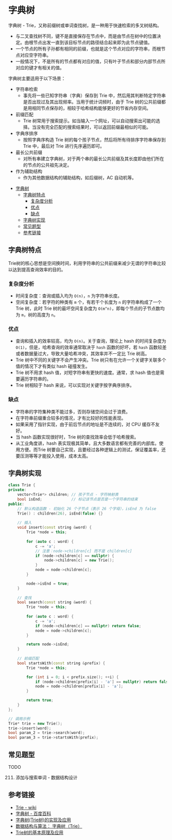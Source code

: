 # 字典树

字典树 - Trie，又称前缀树或单词查找树，是一种用于快速检索的多叉树结构。

* 与二叉查找树不同，键不是直接保存在节点中，而是由节点在树中的位置决定。由根节点出发一直到该目标节点的路径结合起来即为此节点键值。
* 一个节点的所有子孙都有相同的前缀，也就是这个节点对应的字符串，而根节点对应空字符串。
* 一般情况下，不是所有的节点都有对应的值，只有叶子节点和部分内部节点所对应的键才有相关的值。

字典树主要适用于以下场景：

* 字符串检索
  * 事先将一些已知字符串（字典）保存到 Trie 中，然后用其判断特定字符串是否出现过及其出现频率。当用于统计词频时，由于 Trie 树的公共前缀都是用相同节点保存的，相较于哈希结构能够更好的节省内存空间。
* 前缀匹配
  * Trie 树常用于搜索提示。如当输入一个网址，可以自动搜索出可能的选择。当没有完全匹配的搜索结果时，可以返回前缀最相似的可能。
* 字典序排序
  * 按照字典序构造 Trie 树的每个孩子节点，然后将所有待排序字符串保存到 Trie 中，最后对 Trie 进行先序遍历即可。
* 最长公共前缀
  * 对所有串建立字典树，对于两个串的最长公共前缀及其长度即由他们所在的节点的公共祖先决定。
* 作为辅助结构
  * 作为其他数据结构的辅助结构，如后缀树，AC 自动机等。

- [字典树](#字典树)
  - [字典树特点](#字典树特点)
    - [复杂度分析](#复杂度分析)
    - [优点](#优点)
    - [缺点](#缺点)
  - [字典树实现](#字典树实现)
  - [常见题型](#常见题型)
  - [参考链接](#参考链接)

## 字典树特点

Trie树的核心思想是空间换时间，利用字符串的公共前缀来减少无谓的字符串比较以达到提高查询效率的目的。

### 复杂度分析

* 时间复杂度：查询或插入均为 `O(n)`，`n` 为字符串长度。
* 空间复杂度：若字符的种类有 `m` 个，有若干个长度为 `n` 的字符串构成了一个 Trie 树，此时 Trie 树的最坏空间复杂度为 `O(m^n)`，即每个节点的子节点数均为 `m`，树的高度为 `n`。

### 优点

* 查询和插入的效率较高，均为 `O(n)`。关于查询，理论上 hash 的时间复杂度为 `O(1)`，但是，哈希查询的效率通常取决于 `hash` 函数的好坏，若 `hash` 函数较差或者数据量过大，导致大量哈希冲突，其效率并不一定比 Trie 树高。
* Trie 树中不同的关键字不会产生冲突。Trie 树只有在允许一个关键字关联多个值的情况下才有类似 hash 碰撞发生。
* Trie 树不用求 hash 值，对短字符串有更快的速度。通常，求 hash 值也是需要遍历字符串的。
* Trie 树相较于 hash 来说，可以实现对关键字按字典序排序。

### 缺点

* 字符串的字符集种类不能过多，否则存储空间会过于浪费。
* 在字符串前缀重合较多的情况，才有比较好的性能表现。
* 如果采用了指针实现，由于前后节点的地址是不连续的，对 CPU 缓存不友好。
* 当 hash 函数实现很好时，Trie 树的查找效率会低于哈希搜索。
* 从工业角度讲，hash 表实现极其简单，且大多数语言都有完善的内部库。使用方便。而Trie 树要自己实现，且要经过各种逻辑上的测试，保证覆盖率，还要压测等等才能投入使用，成本太高。

## 字典树实现

```C++
class Trie {
private:
    vector<Trie*> children; // 孩子节点 - 字符映射表
    bool isEnd;             // 标记该节点是否是一个字符串的结束
public:
    // 默认构造函数 - 初始化 26 个子节点（表示 26 个字母），isEnd 为 false
    Trie() : children(26), isEnd(false) {}
    
    // 插入
    void insert(const string &word) {
        Trie *node = this;
        
        for (auto c : word) {
            c -= 'a';
            // 注意：node->children[c] 而不是 children[c]
            if (node->children[c] == nullptr) {
                node->children[c] = new Trie();
            }
            node = node->children[c];
        }

        node->isEnd = true;
    }
    
    // 查找
    bool search(const string &word) {
        Trie *node = this;
        
        for (auto c : word) {
            c -= 'a';
            if (node->children[c] == nullptr) return false;
            node = node->children[c];
        }

        return node->isEnd;
    }
    
    // 前缀匹配
    bool startsWith(const string &prefix) {
        Trie *node = this;

        for (int i = 0; i < prefix.size(); ++i) {
            if (node->children[prefix[i] - 'a'] == nullptr) return false;
            node = node->children[prefix[i] - 'a'];
        }

        return true;
    }
};

// 调用示例
Trie* trie = new Trie();
trie->insert(word);
bool param_2 = trie->search(word);
bool param_3 = trie->startsWith(prefix);
```

## 常见题型

TODO

211. 添加与搜索单词 - 数据结构设计

## 参考链接

* [Trie - wiki](https://zh.wikipedia.org/wiki/Trie)
* [字典树 - 百度百科](https://baike.baidu.com/item/%E5%AD%97%E5%85%B8%E6%A0%91/9825209)
* [字典树(Trie树)的实现及应用](https://developer.aliyun.com/article/388305)
* [数据结构与算法： 字典树（Trie）](https://aimuke.github.io/algorithm/2019/07/01/algorithm-Trie/#%E4%BC%98%E7%82%B9)
* [Trie树的基本原理及应用](https://juejin.cn/post/6844904022894198798#heading-3)
